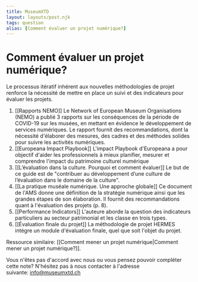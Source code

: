```yaml
---
title: MuseumXTD
layout: layouts/post.njk
tags: question
alias: [Comment évaluer un projet numérique?]
---
```

# Comment évaluer un projet numérique?  
Le processus itératif inhérent aux nouvelles méthodologies de projet renforce la nécessité de mettre en place un suivi et des indicateurs pour évaluer les projets.  
  
1. [[Rapports NEMO]]
   Le Network of European Museum Organisations (NEMO) a publié 3 rapports sur les conséquences de la période de COVID-19 sur les musées, en mettant en évidence le développement de services numériques. Le rapport fournit des recommandations, dont la nécessité d'élaborer des mesures, des cadres et des méthodes solides pour suivre les activités numériques. 
2. [[Europeana Impact Playbook]]
   L'impact Playbook d'Europeana a pour objectif d'aider les professionnels à mieux planifier, mesurer et comprendre l'impact du patrimoine culturel numérique
3. [[L’évaluation dans la culture. Pourquoi et comment évaluer]]
   Le but de ce guide est de "contribuer au développement d’une culture de l’évaluation dans le domaine de la culture". 
4. [[La pratique muséale numérique. Une approche globale]]
   Ce document de l'AMS donne une définition de la stratégie numérique ainsi que les grandes étapes de son élaboration. Il fournit des recommandations quant à l'évaluation des projets (p. 8). 
5. [[Performance Indicators]]
   L'auteure aborde la question des indicateurs particuliers au secteur patrimonial et les classe en trois types. 
6. [[Évaluation finale du projet]]
   La méthodologie de projet HERMES intègre un module d'évaluation finale, quel que soit l'objet du projet. 

Ressource similaire: [[Comment mener un projet numérique|Comment mener un projet numérique?]].
 
Vous n'êtes pas d'accord avec nous ou vous pensez pouvoir compléter cette note? N'hésitez pas à nous contacter à l'adresse suivante: [info@museumxtd.ch](mailto:info@museumxtd.ch)